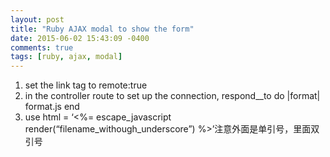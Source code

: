 ```yaml
---
layout: post
title: "Ruby AJAX modal to show the form"
date: 2015-06-02 15:43:09 -0400
comments: true
tags: [ruby, ajax, modal]
---
```


1. set the link tag to remote:true  
2. in the controller route to set up the connection, respond__to do |format| format.js end  
3. use html = ‘<%= escape_javascript render(“filename_withough_underscore”) %>’注意外面是单引号，里面双引号  
<!--more-->
